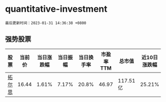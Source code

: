 # quantitative-investment

`最后更新时间：2023-01-31 14:36:38 +0800`

## 强势股票

|股票|当前价|当日涨跌幅|当日振幅|当日换手率|市盈率TTM|总市值|近10日涨跌幅|
|----|----|----|----|----|----|----|----|
|[拓尔思](https://xueqiu.com/S/SZ300229)|16.44|1.61%|7.17%|20.8%|46.97|117.51亿|25.21%|
